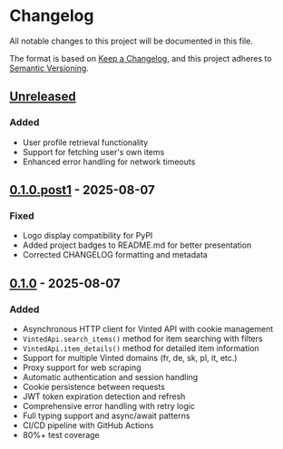 # Changelog

All notable changes to this project will be documented in this file.

The format is based on [Keep a Changelog](https://keepachangelog.com/en/1.0.0/),
and this project adheres to [Semantic Versioning](https://semver.org/spec/v2.0.0.html).

## [Unreleased]

### Added
- User profile retrieval functionality
- Support for fetching user's own items
- Enhanced error handling for network timeouts

## [0.1.0.post1] - 2025-08-07

### Fixed
- Logo display compatibility for PyPI
- Added project badges to README.md for better presentation
- Corrected CHANGELOG formatting and metadata

## [0.1.0] - 2025-08-07

### Added
- Asynchronous HTTP client for Vinted API with cookie management
- `VintedApi.search_items()` method for item searching with filters
- `VintedApi.item_details()` method for detailed item information
- Support for multiple Vinted domains (fr, de, sk, pl, it, etc.)
- Proxy support for web scraping
- Automatic authentication and session handling
- Cookie persistence between requests
- JWT token expiration detection and refresh
- Comprehensive error handling with retry logic
- Full typing support and async/await patterns
- CI/CD pipeline with GitHub Actions
- 80%+ test coverage

[Unreleased]: https://github.com/vlymar-dev/vinted-api-kit/compare/v0.1.0...HEAD
[0.1.0.post1]: https://github.com/vlymar-dev/vinted-api-kit/compare/v0.1.0...v0.1.0.post1
[0.1.0]: https://github.com/vlymar-dev/vinted-api-kit/releases/tag/v0.1.0
